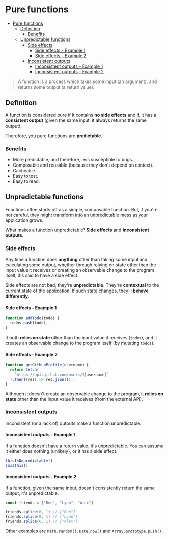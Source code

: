 # Pure functions

- [Pure functions](#pure-functions)
  - [Definition](#definition)
    - [Benefits](#benefits)
  - [Unpredictable functions](#unpredictable-functions)
    - [Side effects](#side-effects)
      - [Side effects - Example 1](#side-effects---example-1)
      - [Side effects - Example 2](#side-effects---example-2)
    - [Inconsistent outputs](#inconsistent-outputs)
      - [Inconsistent outputs - Example 1](#inconsistent-outputs---example-1)
      - [Inconsistent outputs - Example 2](#inconsistent-outputs---example-2)

> A function is a process which takes some input (an argument), and returns some output (a return value).

## Definition

A function is considered pure if it contains __no side effects__ and if, it has a __consistent output__ (given the same input, it always returns the same output).

Therefore, you pure functions are __predictable__.

### Benefits

- More predictable, and therefore, less susceptible to bugs.
- Composable and reusable (because they don't depend on context).
- Cacheable.
- Easy to test.
- Easy to read.

## Unpredictable functions

Functions often starts off as a simple, composable function. But, if you're not careful, they might transform into an unpredictable mess as your application grows.

What makes a function unpredictable? __Side effects__ and __inconsistent outputs__.

### Side effects

Any time a function does __anything__ other than taking some input and calculating some output, whether through relying on state other than the input value it receives or creating an observable change to the program itself, it's said to have a side effect.

Side effects are not bad, they're __unpredictable__. They're __contextual__ to the current state of the application. If such state changes, they'll __behave differently__.

#### Side effects - Example 1

```js
function addTodo(todo) {
  todos.push(todo);
}
```

It both __relies on state__ other than the input value it receives (`todos`), and it creates an observable change to the program itself (by mutating `todos`).

#### Side effects - Example 2

```js
function getGithubProfile(username) {
  return fetch(
    `https://api.github.com/users/${username}`
  ).then((res) => res.json());
}
```

Although it doesn't create an observable change to the program, it __relies on state__ other than the input value it receives (from the external API).

### Inconsistent outputs

Inconsistent (or a lack of) outputs make a function unpredictable.

#### Inconsistent outputs - Example 1

If a function doesn't have a return value, it's unpredictable. You can assume it either does nothing (unlikely), or it has a side effect.

```js
thisIsUnpredictable()
soIsThis()
```

#### Inconsistent outputs - Example 2

If a function, given the same input, doesn't consistently return the same output, it's unpredictable.

```js
const friends = ["Ben", "Lynn", "Alex"]

friends.splice(0, 1) // ["Ben"]
friends.splice(0, 1) // ["Lynn"]
friends.splice(0, 1) // ["Alex"]
```

Other examples are `Math.random()`, `Date.now()` and `Array.prototype.push()`.
